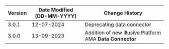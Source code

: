 | **Version** | **Date Modified (DD-MM-YYYY)** | **Change History**                                                 |
|-------------|--------------------------------|--------------------------------------------------------------------|
| 3.0.1       | 12-07-2024                     |    Deprecating data connector                                      |
| 3.0.0       | 13-09-2023                     |	Addition of new Illusive Platform AMA **Data Connector**        |
